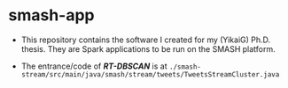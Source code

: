 # smash-app

* This repository contains the software I created for my (YikaiG) Ph.D. thesis. They are Spark applications to be run on the SMASH platform.

* The entrance/code of ***RT-DBSCAN*** is at `./smash-stream/src/main/java/smash/stream/tweets/TweetsStreamCluster.java`
